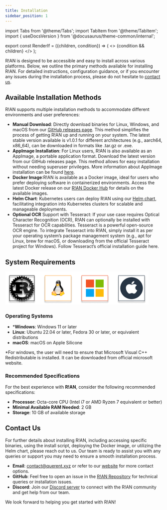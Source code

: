 ```yaml
---
title: Installation
sidebar_position: 1
---
```


import Tabs from '@theme/Tabs';
import TabItem from '@theme/TabItem';
import { useDocsVersion } from '@docusaurus/theme-common/internal';

export const RenderIf = ({children, condition}) => (
    <>
        {condition && children}
    </>
);

R!AN is designed to be accessible and easy to install across various platforms. Below, we outline the primary methods available for installing R!AN. For detailed instructions, configuration guidance, or if you encounter any issues during the installation process, please do not hesitate to [contact us](#contact-us).


## Available Installation Methods

R!AN supports multiple installation methods to accommodate different environments and user preferences:

- **Manual Download**: Directly download binaries for Linux, Windows, and macOS from our [GitHub releases page](https://github.com/querent-ai/distribution). This method simplifies the process of getting R!AN up and running on your system. The latest stable version available is v1.0.1 for different architectures (e.g., aarch64, x86_64), can be downloaded in formats like .tar.gz or .exe.
- **AppImage Installation**: For Linux users, R!AN is also available as an AppImage, a portable application format. Download the latest version from our GitHub releases page. This method allows for easy installation without needing superuser privileges. More information about AppImage installation can be found [here](https://github.com/AppImage/AppImageKit/wiki/FUSE).
- **Docker Image**:R!AN is available as a Docker image, ideal for users who prefer deploying software in containerized environments. Access the latest Docker release on our [R!AN Docker Hub](https://hub.docker.com/r/querent) for details on the available images.
- **Helm Chart**: Kubernetes users can deploy R!AN using our [Helm chart](https://helm.querent.xyz), facilitating integration into Kubernetes clusters for scalable and manageable deployments.
- **Optional OCR** Support with Tesseract: If your use case requires Optical Character Recognition (OCR), R!AN can optionally be installed with Tesseract for OCR capabilities. Tesseract is a powerful open-source OCR engine. To integrate Tesseract into R!AN, simply install it as per your operating system’s package management system (e.g., apt for Linux, brew for macOS, or downloading from the official Tesseract project for Windows). Follow Tesseract’s official installation guide here.


## System Requirements


![System Supported](../assets/sys_requirements.png)


### Operating Systems

- ***Windows**: Windows 11 or later
- **Linux**: Ubuntu 22.04 or later, Fedora 30 or later, or equivalent distributions
- **macOS**: macOS on Apple Silicone

*For windows, the user will need to ensure that Microsoft Visual C++ Redistributable is installed. It can be downloaded from official microsoft website.

### Recommended Specifications

For the best experience with **R!AN**, consider the following recommended specifications:

- **Processor**: Octa-core CPU (Intel i7 or AMD Ryzen 7 equivalent or better)
- **Minimal Available RAM Needed**: 2 GB
- **Storage**: 10 GB of available storage



## Contact Us

For further details about installing R!AN, including accessing specific binaries, using the install script, deploying the Docker image, or utilizing the Helm chart, please reach out to us. Our team is ready to assist you with any queries or support you may need to ensure a smooth installation process.

- **Email**: [contact@querent.xyz](mailto:contact@querent.xyz) or refer to our [website](https://querent.xyz) for more contact options.
- **GitHub**: Feel free to open an issue in the [R!AN Repository](https://github.com/Querent-ai/support/issues) for technical queries or installation issues.
- **Discord**: Join our [Discord server](https://discord.gg/3fVAVmZXyh) to connect with the R!AN community and get help from our team.

We look forward to helping you get started with R!AN!
